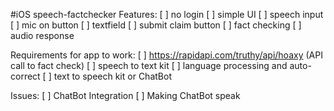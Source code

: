 #iOS speech-factchecker Features: 
[ ] no login 
[ ] simple UI 
[ ] speech input 
[ ] mic on button
[ ] textfield 
[ ] submit claim button 
[ ] fact checking 
[ ] audio response

Requirements for app to work: 
[ ] https://rapidapi.com/truthy/api/hoaxy (API call to fact check)
[ ] speech to text kit 
[ ] language processing and auto-correct 
[ ] text to speech kit or ChatBot

Issues:
[ ] ChatBot Integration
[ ] Making ChatBot speak

